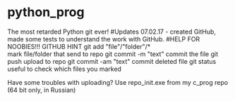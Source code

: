 # python_prog
The most retarded Python git ever!
#Updates
07.02.17 - created GitHub, made some tests to understand the work with GitHub. 
#HELP FOR NOOBIES!!! GITHUB HINT
        git add "file"/"folder"/* 	
mark file/folder that send to repo
        git commit -m "text" 
commit the file
        git push
upload to repo
        git commit -am "text" 
commit deleted file
        git status 
useful to check which files you marked

Have some troubles with uploading? Use repo_init.exe from my c_prog repo (64 bit only, in Russian)